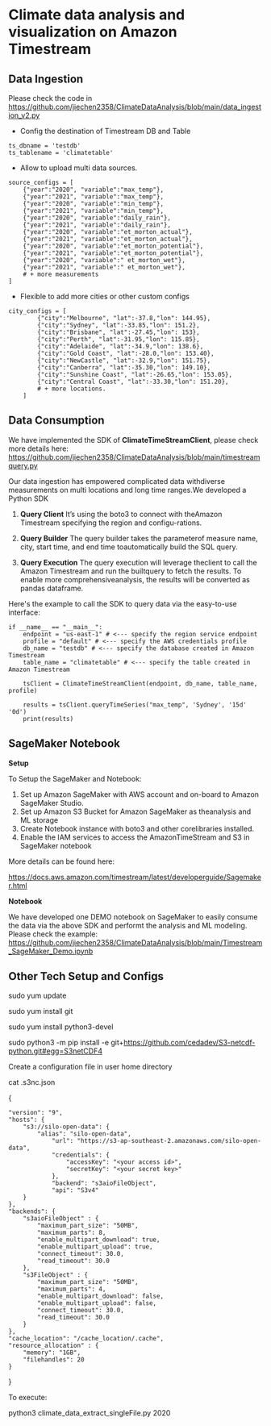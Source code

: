 # Climate data analysis and visualization on Amazon Timestream


## Data Ingestion

Please check the code in https://github.com/jiechen2358/ClimateDataAnalysis/blob/main/data_ingestion_v2.py



- Config the destination of Timestream DB and Table

```
ts_dbname = 'testdb'
ts_tablename = 'climatetable'
```

- Allow to upload multi data sources.

```
source_configs = [
    {"year":"2020", "variable":"max_temp"},
    {"year":"2021", "variable":"max_temp"},
    {"year":"2020", "variable":"min_temp"},
    {"year":"2021", "variable":"min_temp"},
    {"year":"2020", "variable":"daily_rain"},
    {"year":"2021", "variable":"daily_rain"},
    {"year":"2020", "variable":"et_morton_actual"},
    {"year":"2021", "variable":"et_morton_actual"},
    {"year":"2020", "variable":"et_morton_potential"},
    {"year":"2021", "variable":"et_morton_potential"},
    {"year":"2020", "variable":" et_morton_wet"},
    {"year":"2021", "variable":" et_morton_wet"},
    # + more measurements
]
```

- Flexible to add more cities or other custom configs

```
city_configs = [
        {"city":"Melbourne", "lat":-37.8,"lon": 144.95},
        {"city":"Sydney", "lat":-33.85,"lon": 151.2},
        {"city":"Brisbane", "lat":-27.45,"lon": 153},
        {"city":"Perth", "lat":-31.95,"lon": 115.85},
        {"city":"Adelaide", "lat":-34.9,"lon": 138.6},
        {"city":"Gold Coast", "lat":-28.0,"lon": 153.40},
        {"city":"NewCastle", "lat":-32.9,"lon": 151.75},
        {"city":"Canberra", "lat":-35.30,"lon": 149.10},
        {"city":"Sunshine Coast", "lat":-26.65,"lon": 153.05},
        {"city":"Central Coast", "lat":-33.30,"lon": 151.20},
        # + more locations.
    ]
```


## Data Consumption

We have implemented the SDK of **ClimateTimeStreamClient**, please check more details here: https://github.com/jiechen2358/ClimateDataAnalysis/blob/main/timestreamquery.py

Our  data  ingestion  has  empowered  complicated  data  withdiverse measurements on multi locations and long time ranges.We  developed  a  Python  SDK

1. **Query  Client**  It’s  using  the  boto3  to  connect  with  theAmazon  Timestream  specifying  the  region  and  configu-rations.

2. **Query  Builder**  The  query  builder  takes  the  parameterof   measure   name,   city,   start   time,   and   end   time   toautomatically build the SQL query.

3. **Query Execution** The query execution will leverage theclient  to  call  the  Amazon  Timestream  and  run  the  builtquery to fetch the results. To enable more comprehensiveanalysis,  the  results  will  be  converted  as  pandas  dataframe.

Here's the example to call the SDK to query data via the easy-to-use interface:


```
if __name__ == "__main__":
    endpoint = "us-east-1" # <--- specify the region service endpoint
    profile = "default" # <--- specify the AWS credentials profile
    db_name = "testdb" # <--- specify the database created in Amazon Timestream
    table_name = "climatetable" # <--- specify the table created in Amazon Timestream

    tsClient = ClimateTimeStreamClient(endpoint, db_name, table_name, profile)

    results = tsClient.queryTimeSeries("max_temp", 'Sydney', '15d'  '0d')
    print(results)
```

## SageMaker Notebook

**Setup**

To Setup the SageMaker and Notebook:

1. Set  up  Amazon  SageMaker  with  AWS  account  and  on-board to Amazon SageMaker Studio.
2. Set up Amazon S3 Bucket for Amazon SageMaker as theanalysis and ML storage
3. Create  Notebook  instance  with  boto3  and  other  corelibraries installed.
4. Enable   the   IAM   services   to   access   the   AmazonTimeStream and S3 in SageMaker notebook

More details can be found here: 

https://docs.aws.amazon.com/timestream/latest/developerguide/Sagemaker.html

**Notebook**

We have developed one DEMO notebook on SageMaker to easily consume the data via the above SDK and performt the analysis and ML modeling.
Please check the example:
https://github.com/jiechen2358/ClimateDataAnalysis/blob/main/Timestream_SageMaker_Demo.ipynb



## Other Tech Setup and Configs

sudo yum update

sudo yum install git

sudo yum install python3-devel

sudo python3 -m pip install -e git+https://github.com/cedadev/S3-netcdf-python.git#egg=S3netCDF4

Create a configuration file in user home directory

cat .s3nc.json

{

    "version": "9",
    "hosts": {
        "s3://silo-open-data": {
            "alias": "silo-open-data",
                "url": "https://s3-ap-southeast-2.amazonaws.com/silo-open-data",
                "credentials": {
                    "accessKey": "<your access id>",
                    "secretKey": "<your secret key>"
                },
                "backend": "s3aioFileObject",
                "api": "S3v4"
        }
    },
    "backends": {
        "s3aioFileObject" : {
            "maximum_part_size": "50MB",
            "maximum_parts": 8,
            "enable_multipart_download": true,
            "enable_multipart_upload": true,
            "connect_timeout": 30.0,
            "read_timeout": 30.0
        },
        "s3FileObject" : {
            "maximum_part_size": "50MB",
            "maximum_parts": 4,
            "enable_multipart_download": false,
            "enable_multipart_upload": false,
            "connect_timeout": 30.0,
            "read_timeout": 30.0
        }
    },
    "cache_location": "/cache_location/.cache",
    "resource_allocation" : {
        "memory": "1GB",
        "filehandles": 20
    }
}

To execute:

python3 climate_data_extract_singleFile.py 2020
